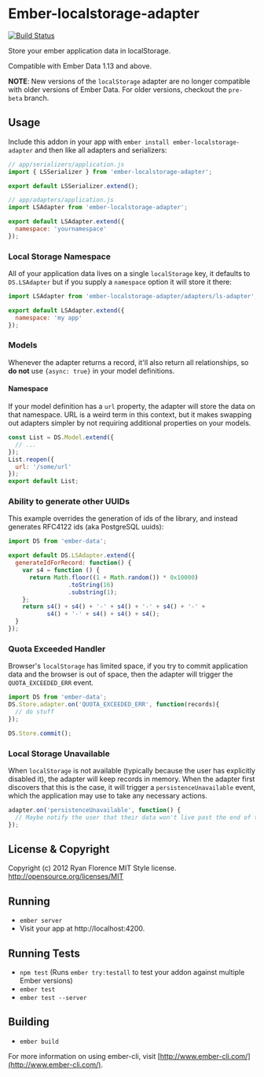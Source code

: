 # Ember-localstorage-adapter

[![Build
Status](https://travis-ci.org/locks/ember-localstorage-adapter.svg?branch=master)](https://travis-ci.org/locks/ember-localstorage-adapter)

Store your ember application data in localStorage.

Compatible with Ember Data 1.13 and above.

**NOTE**: New versions of the `localStorage` adapter are no longer compatible
with older versions of Ember Data. For older versions, checkout the `pre-beta`
branch.

Usage
-----

Include this addon in your app with `ember install ember-localstorage-adapter`
and then like all adapters and serializers:

```js
// app/serializers/application.js
import { LSSerializer } from 'ember-localstorage-adapter';

export default LSSerializer.extend();

// app/adapters/application.js
import LSAdapter from 'ember-localstorage-adapter';

export default LSAdapter.extend({
  namespace: 'yournamespace'
});
```

### Local Storage Namespace

All of your application data lives on a single `localStorage` key, it defaults to `DS.LSAdapter` but if you supply a `namespace` option it will store it there:

```js
import LSAdapter from 'ember-localstorage-adapter/adapters/ls-adapter';

export default LSAdapter.extend({
  namespace: 'my app'
});
```

### Models

Whenever the adapter returns a record, it'll also return all
relationships, so __do not__ use `{async: true}` in your model definitions.

#### Namespace

If your model definition has a `url` property, the adapter will store the data on that namespace. URL is a weird term in this context, but it makes swapping out adapters simpler by not requiring additional properties on your models.

```js
const List = DS.Model.extend({
  // ...
});
List.reopen({
  url: '/some/url'
});
export default List;
```

### Ability to generate other UUIDs

This example overrides the generation of ids of the library, and instead
generates RFC4122 ids (aka PostgreSQL uuids):

```js
import DS from 'ember-data';

export default DS.LSAdapter.extend({
  generateIdForRecord: function() {
    var s4 = function () {
      return Math.floor((1 + Math.random()) * 0x10000)
                 .toString(16)
                 .substring(1);
    };
    return s4() + s4() + '-' + s4() + '-' + s4() + '-' +
           s4() + '-' + s4() + s4() + s4();
  }
});
```

### Quota Exceeded Handler

Browser's `localStorage` has limited space, if you try to commit application data and the browser is out of space, then the adapter will trigger the `QUOTA_EXCEEDED_ERR` event.

```js
import DS from 'ember-data';
DS.Store.adapter.on('QUOTA_EXCEEDED_ERR', function(records){
  // do stuff
});

DS.Store.commit();
```

### Local Storage Unavailable

When `localStorage` is not available (typically because the user has explicitly disabled it), the adapter will keep records in memory. When the adapter first discovers that this is the case, it will trigger a `persistenceUnavailable` event, which the application may use to take any necessary actions.

```js
adapter.on('persistenceUnavailable', function() {
  // Maybe notify the user that their data won't live past the end of the current session
});
```

License & Copyright
-------------------

Copyright (c) 2012 Ryan Florence
MIT Style license. http://opensource.org/licenses/MIT

## Running

* `ember server`
* Visit your app at http://localhost:4200.

## Running Tests

* `npm test` (Runs `ember try:testall` to test your addon against multiple Ember versions)
* `ember test`
* `ember test --server`

## Building

* `ember build`

For more information on using ember-cli, visit [http://www.ember-cli.com/](http://www.ember-cli.com/).

